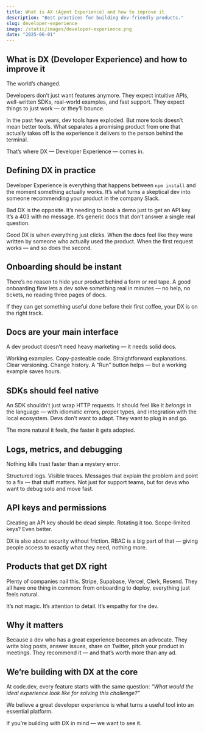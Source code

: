 ```yaml
---
title: What is AX (Agent Experience) and how to improve it
description: "Best practices for building dev-friendly products."
slug: developer-experience
image: /static/images/developer-experience.png
date: "2025-06-01"
---
```


## What is DX (Developer Experience) and how to improve it

The world’s changed.

Developers don’t just want features anymore. They expect intuitive APIs, well-written SDKs, real-world examples, and fast support. They expect things to just work — or they’ll bounce.

In the past few years, dev tools have exploded. But more tools doesn’t mean better tools. What separates a promising product from one that actually takes off is the experience it delivers to the person behind the terminal.

That’s where DX — Developer Experience — comes in.

## Defining DX in practice

Developer Experience is everything that happens between `npm install` and the moment something actually works. It’s what turns a skeptical dev into someone recommending your product in the company Slack.

Bad DX is the opposite. It’s needing to book a demo just to get an API key. It’s a 403 with no message. It’s generic docs that don’t answer a single real question.

Good DX is when everything just clicks. When the docs feel like they were written by someone who actually used the product. When the first request works — and so does the second.

## Onboarding should be instant

There’s no reason to hide your product behind a form or red tape. A good onboarding flow lets a dev solve something real in minutes — no help, no tickets, no reading three pages of docs.

If they can get something useful done before their first coffee, your DX is on the right track.

## Docs are your main interface

A dev product doesn’t need heavy marketing — it needs solid docs.

Working examples. Copy-pasteable code. Straightforward explanations. Clear versioning. Change history. A “Run” button helps — but a working example saves hours.

## SDKs should feel native

An SDK shouldn’t just wrap HTTP requests. It should feel like it *belongs* in the language — with idiomatic errors, proper types, and integration with the local ecosystem. Devs don’t want to adapt. They want to plug in and go.

The more natural it feels, the faster it gets adopted.

## Logs, metrics, and debugging

Nothing kills trust faster than a mystery error.

Structured logs. Visible traces. Messages that explain the problem and point to a fix — that stuff matters. Not just for support teams, but for devs who want to debug solo and move fast.

## API keys and permissions

Creating an API key should be dead simple. Rotating it too. Scope-limited keys? Even better.

DX is also about security without friction. RBAC is a big part of that — giving people access to exactly what they need, nothing more.

## Products that get DX right

Plenty of companies nail this. Stripe, Supabase, Vercel, Clerk, Resend. They all have one thing in common: from onboarding to deploy, everything just feels natural.

It’s not magic. It’s attention to detail. It’s empathy for the dev.

## Why it matters

Because a dev who has a great experience becomes an advocate. They write blog posts, answer issues, share on Twitter, pitch your product in meetings. They recommend it — and that’s worth more than any ad.

## We’re building with DX at the core

At code.dev, every feature starts with the same question: *“What would the ideal experience look like for solving this challenge?”*

We believe a great developer experience is what turns a useful tool into an essential platform.

If you’re building with DX in mind — we want to see it.
